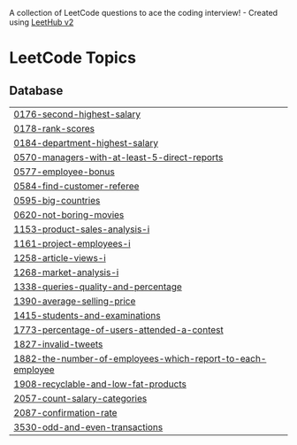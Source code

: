 A collection of LeetCode questions to ace the coding interview! - Created using [LeetHub v2](https://github.com/arunbhardwaj/LeetHub-2.0)
<!---LeetCode Topics Start-->
# LeetCode Topics
## Database
|  |
| ------- |
| [0176-second-highest-salary](https://github.com/Dheerajsingh002/SQL_Leetcode/tree/master/0176-second-highest-salary) |
| [0178-rank-scores](https://github.com/Dheerajsingh002/SQL_Leetcode/tree/master/0178-rank-scores) |
| [0184-department-highest-salary](https://github.com/Dheerajsingh002/SQL_Leetcode/tree/master/0184-department-highest-salary) |
| [0570-managers-with-at-least-5-direct-reports](https://github.com/Dheerajsingh002/SQL_Leetcode/tree/master/0570-managers-with-at-least-5-direct-reports) |
| [0577-employee-bonus](https://github.com/Dheerajsingh002/SQL_Leetcode/tree/master/0577-employee-bonus) |
| [0584-find-customer-referee](https://github.com/Dheerajsingh002/SQL_Leetcode/tree/master/0584-find-customer-referee) |
| [0595-big-countries](https://github.com/Dheerajsingh002/SQL_Leetcode/tree/master/0595-big-countries) |
| [0620-not-boring-movies](https://github.com/Dheerajsingh002/SQL_Leetcode/tree/master/0620-not-boring-movies) |
| [1153-product-sales-analysis-i](https://github.com/Dheerajsingh002/SQL_Leetcode/tree/master/1153-product-sales-analysis-i) |
| [1161-project-employees-i](https://github.com/Dheerajsingh002/SQL_Leetcode/tree/master/1161-project-employees-i) |
| [1258-article-views-i](https://github.com/Dheerajsingh002/SQL_Leetcode/tree/master/1258-article-views-i) |
| [1268-market-analysis-i](https://github.com/Dheerajsingh002/SQL_Leetcode/tree/master/1268-market-analysis-i) |
| [1338-queries-quality-and-percentage](https://github.com/Dheerajsingh002/SQL_Leetcode/tree/master/1338-queries-quality-and-percentage) |
| [1390-average-selling-price](https://github.com/Dheerajsingh002/SQL_Leetcode/tree/master/1390-average-selling-price) |
| [1415-students-and-examinations](https://github.com/Dheerajsingh002/SQL_Leetcode/tree/master/1415-students-and-examinations) |
| [1773-percentage-of-users-attended-a-contest](https://github.com/Dheerajsingh002/SQL_Leetcode/tree/master/1773-percentage-of-users-attended-a-contest) |
| [1827-invalid-tweets](https://github.com/Dheerajsingh002/SQL_Leetcode/tree/master/1827-invalid-tweets) |
| [1882-the-number-of-employees-which-report-to-each-employee](https://github.com/Dheerajsingh002/SQL_Leetcode/tree/master/1882-the-number-of-employees-which-report-to-each-employee) |
| [1908-recyclable-and-low-fat-products](https://github.com/Dheerajsingh002/SQL_Leetcode/tree/master/1908-recyclable-and-low-fat-products) |
| [2057-count-salary-categories](https://github.com/Dheerajsingh002/SQL_Leetcode/tree/master/2057-count-salary-categories) |
| [2087-confirmation-rate](https://github.com/Dheerajsingh002/SQL_Leetcode/tree/master/2087-confirmation-rate) |
| [3530-odd-and-even-transactions](https://github.com/Dheerajsingh002/SQL_Leetcode/tree/master/3530-odd-and-even-transactions) |
<!---LeetCode Topics End-->